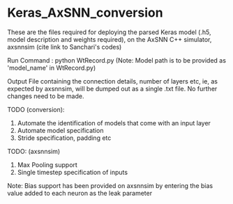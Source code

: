 # Keras_AxSNN_conversion

These are the files required for deploying the parsed Keras model (.h5, model description and weights required), on the AxSNN C++ simulator, axsnnsim (cite link to Sanchari's codes)

Run Command : python WtRecord.py
(Note: Model path is to be provided as 'model_name' in WtRecord.py)

Output File containing the connection details, number of layers etc, ie, as expected by axsnnsim, will be dumped out as a single .txt file. No further changes need to be made. 

TODO (conversion):
1) Automate the identification of models that come with an input layer
2) Automate model specification
3) Stride specification, padding etc

TODO: (axsnnsim)
1) Max Pooling support
2) Single timestep specification of inputs

Note:
Bias support has been provided on axsnnsim by entering the bias value added to each neuron as the leak parameter
